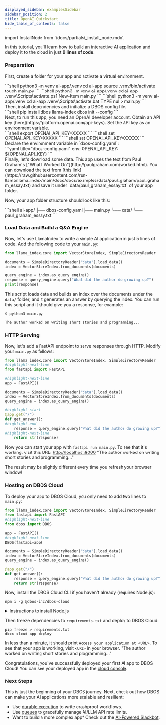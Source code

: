 ```yaml
---
displayed_sidebar: examplesSidebar
sidebar_position: 2
title: OpenAI Quickstart
hide_table_of_contents: false
---
```

import InstallNode from '/docs/partials/_install_node.mdx';

In this tutorial, you'll learn how to build an interactive AI application and deploy it to the cloud in just **9 lines of code**.

### Preparation

<section className="row list">
<article className="col col--6">

First, create a folder for your app and activate a virtual environment.
</article>

<article className="col col--6">
<Tabs groupId="operating-systems" className="small-tabs">
<TabItem value="maclinux" label="macOS/Linux">
```shell
python3 -m venv ai-app/.venv
cd ai-app
source .venv/bin/activate
touch main.py
```
</TabItem>
<TabItem value="win-ps" label="Windows (PowerShell)">
```shell
python3 -m venv ai-app/.venv
cd ai-app
.venv\Scripts\activate.ps1
New-Item main.py
```
</TabItem>
<TabItem value="win-cmd" label="Windows (cmd)">
```shell
python3 -m venv ai-app/.venv
cd ai-app
.venv\Scripts\activate.bat
TYPE nul > main.py
```
</TabItem>
</Tabs>
</article>

<article className="col col--6">
Then, install dependencies and initialize a DBOS config file.
</article>

<article className="col col--6">
```shell
pip install dbos llama-index
dbos init --config
```
</article>

<article className="col col--6">
Next, to run this app, you need an OpenAI developer account. Obtain an API key [here](https://platform.openai.com/api-keys). Set the API key as an environment variable.
</article>

<article className="col col--6">
<Tabs groupId="operating-systems" className="small-tabs">
<TabItem value="maclinux" label="macOS/Linux">
```shell
export OPENAI_API_KEY=XXXXX
```
</TabItem>
<TabItem value="win-ps" label="Windows (PowerShell)">
```shell
set OPENAI_API_KEY=XXXXX
```
</TabItem>
<TabItem value="win-cmd" label="Windows (cmd)">
```shell
set OPENAI_API_KEY=XXXXX
```
</TabItem>
</Tabs>
</article>

<article className="col col--6">
Declare the environment variable in `dbos-config.yaml`:
</article>

<article className="col col--6">
```yaml title="dbos-config.yaml"
env:
  OPENAI_API_KEY: ${OPENAI_API_KEY}
```
</article>

<article className="col col--6">
Finally, let's download some data. This app uses the text from Paul Graham's ["What I Worked On"](http://paulgraham.com/worked.html). You can download the text from [this link](https://raw.githubusercontent.com/run-llama/llama_index/main/docs/docs/examples/data/paul_graham/paul_graham_essay.txt) and save it under `data/paul_graham_essay.txt` of your app folder.

Now, your app folder structure should look like this:
</article>

<article className="col col--6">
```shell
ai-app/
├── dbos-config.yaml
├── main.py
└── data/
    └── paul_graham_essay.txt
```
</article>
</section>

### Load Data and Build a Q&A Engine

Now, let's use LlamaIndex to write a simple AI application in just 5 lines of code.
Add the following code to your `main.py`:

```python showLineNumbers title="main.py"
from llama_index.core import VectorStoreIndex, SimpleDirectoryReader

documents = SimpleDirectoryReader("data").load_data()
index = VectorStoreIndex.from_documents(documents)

query_engine = index.as_query_engine()
response = query_engine.query("What did the author do growing up?")
print(response)
```

This script loads data and builds an index over the documents under the `data/` folder, and it generates an answer by querying the index. You can run this script and it should give you a response, for example:
```bash
$ python3 main.py

The author worked on writing short stories and programming...
```

### HTTP Serving

Now, let's add a FastAPI endpoint to serve responses through HTTP. Modify your `main.py` as follows:

```python showLineNumbers title="main.py"
from llama_index.core import VectorStoreIndex, SimpleDirectoryReader
#highlight-next-line
from fastapi import FastAPI

#highlight-next-line
app = FastAPI()

documents = SimpleDirectoryReader("data").load_data()
index = VectorStoreIndex.from_documents(documents)
query_engine = index.as_query_engine()

#highlight-start
@app.get("/")
def get_answer():
#highlight-end
    response = query_engine.query("What did the author do growing up?")
#highlight-next-line
    return str(response)
```

Now you can start your app with `fastapi run main.py`. To see that it's working, visit this URL: [http://localhost:8000](http://localhost:8000) 
<BrowserWindow url="http://localhost:8000">
"The author worked on writing short stories and programming..."
</BrowserWindow>

The result may be slightly different every time you refresh your browser window!

### Hosting on DBOS Cloud

To deploy your app to DBOS Cloud, you only need to add two lines to `main.py`:

```python showLineNumbers title="main.py"
from llama_index.core import VectorStoreIndex, SimpleDirectoryReader
from fastapi import FastAPI
#highlight-next-line
from dbos import DBOS

app = FastAPI()
#highlight-next-line
DBOS(fastapi=app)

documents = SimpleDirectoryReader("data").load_data()
index = VectorStoreIndex.from_documents(documents)
query_engine = index.as_query_engine()

@app.get("/")
def get_answer():
    response = query_engine.query("What did the author do growing up?")
    return str(response)
```

Now, install the DBOS Cloud CLI if you haven't already (requires Node.js):


```shell
npm i -g @dbos-inc/dbos-cloud
```

<details>
<summary>Instructions to install Node.js</summary>

<InstallNode />

</details>


Then freeze dependencies to `requirements.txt` and deploy to DBOS Cloud:

```shell
pip freeze > requirements.txt
dbos-cloud app deploy
```

In less than a minute, it should print `Access your application at <URL>`.
To see that your app is working, visit `<URL>` in your browser.
<BrowserWindow url="https://<username>-ai-app.cloud.dbos.dev">
"The author worked on writing short stories and programming..."
</BrowserWindow>

Congratulations, you've successfully deployed your first AI app to DBOS Cloud! You can see your deployed app in the [cloud console](https://console.dbos.dev/login-redirect).

### Next Steps

This is just the beginning of your DBOS journey. Next, check out how DBOS can make your AI applications more scalable and resilient:
- Use [durable execution](../programming-guide.md) to write crashproof workflows.
- Use [queues](../tutorials/queue-tutorial.md) to gracefully manage AI/LLM API rate limits.
- Want to build a more complex app? Check out the [AI-Powered Slackbot](./rag-slackbot.md).
